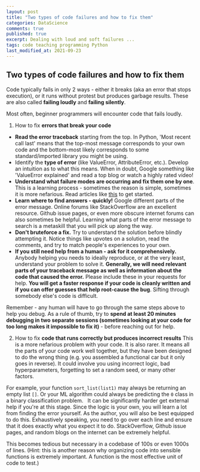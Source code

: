 ```yaml
---
layout: post
title: "Two types of code failures and how to fix them"
categories: DataScience
comments: true
published: true
excerpt: Dealing with loud and soft failures ...
tags: code teaching programming Python
last_modified_at: 2021-09-23
---
```


## Two types of code failures and how to fix them

Code typically fails in only 2 ways - either it breaks (aka an error that stops execution), or it runs without protest but produces garbage results. These are also called **failing loudly** and **failing silently**.

Most often, beginner programmers will encounter code that fails loudly.

1. How to fix **errors that break your code**

- **Read the error traceback** starting from the top. In Python, 'Most recent call last' means that the top-most message corresponds to your own code and the bottom-most likely corresponds to some standard/imported library you might be using.
- Identify the **type of error** (like ValueError, AttributeError, etc.). Develop an intuition as to what this means. When in doubt, Google something like 'ValueError explained' and read a top blog or watch a highly rated video!
- **Understand what failure modes are occurring and fix them one by one**. This is a learning process - sometimes the reason is simple, sometimes it is more nefarious. Read articles like [this](https://realpython.com/python-traceback/) to get started.
- **Learn where to find answers - quickly!** Google different parts of the error message. Online forums like StackOverflow are an excellent resource. Github issue pages, or even more obscure internet forums can also sometimes be helpful. Learning what parts of the error message to search is a metaskill that you will pick up along the way.
- **Don't bruteforce a fix.** Try to understand the solution before blindly attempting it. Notice things like upvotes on a solution, read the comments, and try to match people's experiences to your own.
- **If you still need help from a human - ask for it comprehensively.** Anybody helping you needs to ideally reproduce, or at the very least, understand your problem to solve it. **Generally, we will need relevant parts of your traceback message as well as information about the code that caused the error.** Please include these in your requests for help. **You will get a faster response if your code is cleanly written and if you can offer guesses that help root-cause the bug**. Sifting through somebody else's code is difficult.

Remember - any human will have to go through the same steps above to help you debug. As a rule of thumb, try to **spend at least 20 minutes debugging in two separate sessions (sometimes looking at your code for too long makes it impossible to fix it)** - before reaching out for help.


2. How to fix **code that runs correctly but produces incorrect results**
This is a more nefarious problem with your code. It is also rarer. It means all the parts of your code work well together, but they have been designed to do the wrong thing (e.g. you assembled a functional car but it only goes in reverse). It could involve you using incorrect logic, bad hyperparameters, forgetting to set a random seed, or many other factors.

For example, your function `sort_list(list1)` may always be returning an empty list `[]`. Or your ML algorithm could always be predicting the `0` class in a binary classification problem.
 
It can be significantly harder get external help if you're at this stage. Since the logic is your own, you will learn a lot from finding the error yourself. As the author, you will also be best equipped to do this. Exhaustively speaking, you need to go over each line and ensure that it does exactly what you expect it to do. StackOverflow, Github issue pages, and random blogs on the internet can be extremely helpful.

This becomes tedious but necessary in a codebase of 100s or even 1000s of lines. (Hint: this is another reason why organizing code into sensible functions is extremely important. A function is the most effective unit of code to test.)
